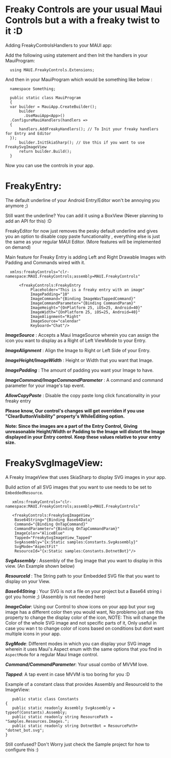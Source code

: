 # Freaky Controls are your usual Maui Controls but a with a freaky twist to it :D

Adding FreakyControlsHandlers to your MAUI app:

Add the following using statement and then Init the handlers in your MauiProgram: 

      using MAUI.FreakyControls.Extensions;
      
And then in your MauiProgram which would be something like below :       
      
      namespace Something;
      
      public static class MauiProgram
      {     
      var builder = MauiApp.CreateBuilder();
		  builder
			.UseMauiApp<App>()
      .ConfigureMauiHandlers(handlers =>
      {
          handlers.AddFreakyHandlers(); // To Init your freaky handlers for Entry and Editor
      });
		  builder.InitSkiaSharp(); // Use this if you want to use FreakySvgImageView 
		  return builder.Build();
      }
      
Now you can use the controls in your app.
 
# FreakyEntry: 

The default underline of your Android Entry/Editor won't be annoying you anymore ;) 

Still want the underline? You can add it using a BoxView (Never planning to add an API for this) :D

FreakyEditor for now just removes the pesky default underline and gives you an option to disable copy paste funcationality , everything else is just the same as your regular MAUI Editor. (More features will be implemented on demand)

Main feature for Freaky Entry is adding Left and Right Drawable Images with Padding and Commands wired with it.

      xmlns:freakyControls="clr-namespace:MAUI.FreakyControls;assembly=MAUI.FreakyControls"
      
          <freakyControls:FreakyEntry
               Placeholder="This is a freaky entry with an image"
               ImagePadding="10" 
               ImageCommand="{Binding ImageWasTappedCommand}"
               ImageCommandParameter="{Binding CommandParam}"
               ImageHeight="{OnPlatform 25, iOS=25, Android=40}"
               ImageWidth="{OnPlatform 25, iOS=25, Android=40}"
               ImageAlignment="Right"
               ImageSource="calendar"
               Keyboard="Chat"/>
               
 ***ImageSource*** : Accepts a Maui ImageSource wherein you can assign the icon you want to display as a Right of Left ViewMode to your Entry.
 
 ***ImageAlignment*** : Align the Image to Right or Left Side of your Entry.
 
 ***ImageHeight/ImageWidth*** : Height or Width that you want that Image. 
 
 ***ImagePadding*** : The amount of padding you want your Image to have.
 
 ***ImageCommand/ImageCommandParameter*** : A command and command parameter for your image's tap event.
 
 ***AllowCopyPaste*** : Disable the copy paste long click funcationality in your freaky entry 
 
 **Please know, Our control's changes will get overriden if you use "ClearButtonVisibility" property's WhileEditing option.**
 
**Note: Since the images are a part of the Entry Control, Giving unreasonable Height/Width or Padding to the Image will distort the Image displayed in your Entry control. Keep these values relative to your entry size.**
 
 
 # FreakySvgImageView: 
 
 A Freaky ImageView that uses SkiaSharp to display SVG images in your app.
 
 Build action of all SVG images that you want to use needs to be set to `EmbeddedResource`.
 
 
       xmlns:freakyControls="clr-namespace:MAUI.FreakyControls;assembly=MAUI.FreakyControls"
 
       <freakyControls:FreakySvgImageView
		Base64String="{Binding Base64Data}"
		Command="{Binding OnTapCommand}"
		CommandParameter="{Binding OnTapCommandParam}"
		ImageColor="AliceBlue"
		Tapped="FreakySvgImageView_Tapped"
		SvgAssembly="{x:Static samples:Constants.SvgAssembly}"
		SvgMode="AspectFit"
		ResourceId="{x:Static samples:Constants.DotnetBot}"/>
		
 
  ***SvgAssembly*** : Assembly of the Svg image that you want to display in this view. (An Example shown below)
  
  ***ResourceId*** : The String path to your Embedded SVG file that you want to display on your View.
  
  ***Base64String*** : Your SVG is not a file on your project but a Base64 string i got you homie ;) (Assembly is not needed here)
  
  ***ImageColor***: Using our Control to show icons on your app but your svg image has a different color then you would want, No problemo just use this property to change the display color of the icon, NOTE: This will change the Color of the whole SVG image and not specific parts of it, Only useful in case you wan t to change color of icons based on conditions but dont want multiple icons in your app.
  
  ***SvgMode***: Different modes in which you can display your SVG image wherein it uses Maui's Aspect enum with the same options that you find in `AspectMode` for a regular Maui Image control. 
  
  ***Command/CommandParameter***: Your usual combo of MVVM love.
  
  ***Tapped***: A tap event in case MVVM is too boring for you :D
  
  
  Example of a constant class that provides Assembly and ResourceId to the ImageView:
  
       public static class Constants
	{
	   public static readonly Assembly SvgAssembly = typeof(Constants).Assembly;
	   public static readonly string ResourcePath = "Samples.Resources.Images.";
	   public static readonly string DotnetBot = ResourcePath+ "dotnet_bot.svg";
	}
	
Still confused? Don't Worry just check the Sample project for how to configure this :) 
  
  
 
 
 
 
 
